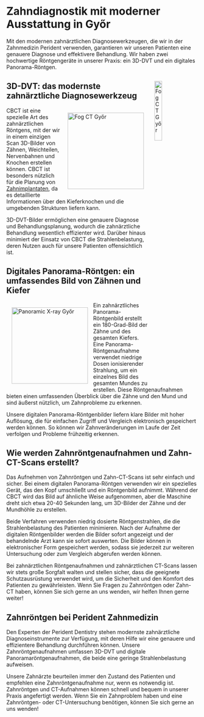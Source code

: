 # Zahndiagnostik mit moderner Ausstattung in Győr
Mit den modernen zahnärztlichen Diagnosewerkzeugen, die wir in der Zahnmedizin Perident verwenden, garantieren wir unseren Patienten eine genauere Diagnose und effektivere Behandlung. Wir haben zwei hochwertige Röntgengeräte in unserer Praxis: ein 3D-DVT und ein digitales Panorama-Röntgen.

<img src="/img/dental-cbct.jpeg" alt="Fog CT Győr" classname="hidden lg:flex" width="20%" height="auto" style="float: right; margin: 14px ;"/>

## 3D-DVT: das modernste zahnärztliche Diagnosewerkzeug
<img src="/img/dental-cbct.jpeg" alt="Fog CT Győr" classname="block lg:hidden" width="200" height="auto" style="float: right; margin: 14px;"/>

CBCT ist eine spezielle Art des zahnärztlichen Röntgens, mit der wir in einem einzigen Scan 3D-Bilder von Zähnen, Weichteilen, Nervenbahnen und Knochen erstellen können. CBCT ist besonders nützlich für die Planung von [Zahnimplantaten](/fogimplantatum-gyor), da es detaillierte Informationen über den Kieferknochen und die umgebenden Strukturen liefern kann.

3D-DVT-Bilder ermöglichen eine genauere Diagnose und Behandlungsplanung, wodurch die zahnärztliche Behandlung wesentlich effizienter wird. Darüber hinaus minimiert der Einsatz von CBCT die Strahlenbelastung, deren Nutzen auch für unsere Patienten offensichtlich ist.

## Digitales Panorama-Röntgen: ein umfassendes Bild von Zähnen und Kiefer

<img src="/img/panoramic-xray.jpg" alt="Panoramic X-ray Győr" width="200" height="auto" style="float: left; margin: 14px;"/>

Ein zahnärztliches Panorama-Röntgenbild erstellt ein 180-Grad-Bild der Zähne und des gesamten Kiefers. Eine Panorama-Röntgenaufnahme verwendet niedrige Dosen ionisierender Strahlung, um ein einzelnes Bild des gesamten Mundes zu erstellen. Diese Röntgenaufnahmen bieten einen umfassenden Überblick über die Zähne und den Mund und sind äußerst nützlich, um Zahnprobleme zu erkennen.

Unsere digitalen Panorama-Röntgenbilder liefern klare Bilder mit hoher Auflösung, die für einfachen Zugriff und Vergleich elektronisch gespeichert werden können. So können wir Zahnveränderungen im Laufe der Zeit verfolgen und Probleme frühzeitig erkennen.

## Wie werden Zahnröntgenaufnahmen und Zahn-CT-Scans erstellt?
Das Aufnehmen von Zahnröntgen und Zahn-CT-Scans ist sehr einfach und sicher. Bei einem digitalen Panorama-Röntgen verwenden wir ein spezielles Gerät, das den Kopf umschließt und ein Röntgenbild aufnimmt. Während der CBCT wird das Bild auf ähnliche Weise aufgenommen, aber die Maschine dreht sich etwa 20-40 Sekunden lang, um 3D-Bilder der Zähne und der Mundhöhle zu erstellen.

Beide Verfahren verwenden niedrig dosierte Röntgenstrahlen, die die Strahlenbelastung des Patienten minimieren. Nach der Aufnahme der digitalen Röntgenbilder werden die Bilder sofort angezeigt und der behandelnde Arzt kann sie sofort auswerten. Die Bilder können in elektronischer Form gespeichert werden, sodass sie jederzeit zur weiteren Untersuchung oder zum Vergleich abgerufen werden können.

Bei zahnärztlichen Röntgenaufnahmen und zahnärztlichen CT-Scans lassen wir stets große Sorgfalt walten und stellen sicher, dass die geeignete Schutzausrüstung verwendet wird, um die Sicherheit und den Komfort des Patienten zu gewährleisten. Wenn Sie Fragen zu Zahnröntgen oder Zahn-CT haben, können Sie sich gerne an uns wenden, wir helfen Ihnen gerne weiter!

## Zahnröntgen bei Perident Zahnmedizin
Den Experten der Perident Dentistry stehen modernste zahnärztliche Diagnoseinstrumente zur Verfügung, mit deren Hilfe wir eine genauere und effizientere Behandlung durchführen können. Unsere Zahnröntgenaufnahmen umfassen 3D-DVT und digitale Panoramaröntgenaufnahmen, die beide eine geringe Strahlenbelastung aufweisen.

Unsere Zahnärzte beurteilen immer den Zustand des Patienten und empfehlen eine Zahnröntgenaufnahme nur, wenn es notwendig ist. Zahnröntgen und CT-Aufnahmen können schnell und bequem in unserer Praxis angefertigt werden. Wenn Sie ein Zahnproblem haben und eine Zahnröntgen- oder CT-Untersuchung benötigen, können Sie sich gerne an uns wenden!
